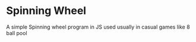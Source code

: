 # Spinning Wheel
A simple Spinning wheel program in JS used usually in casual games like 8 ball pool
